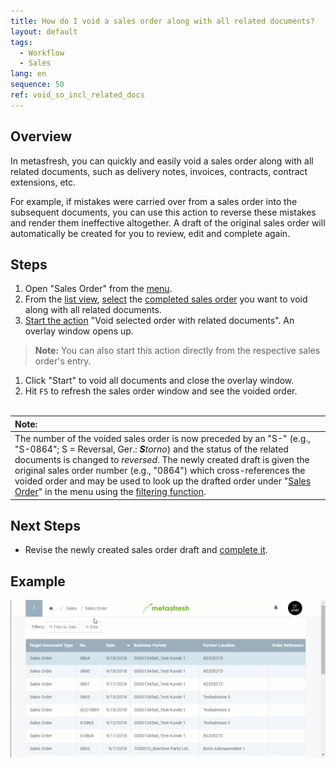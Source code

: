 ```yaml
---
title: How do I void a sales order along with all related documents?
layout: default
tags:
  - Workflow
  - Sales
lang: en
sequence: 50
ref: void_so_incl_related_docs
---
```


## Overview
In metasfresh, you can quickly and easily void a sales order along with all related documents, such as delivery notes, invoices, contracts, contract extensions, etc.

For example, if mistakes were carried over from a sales order into the subsequent documents, you can use this action to reverse these mistakes and render them ineffective altogether. A draft of the original sales order will automatically be created for you to review, edit and complete again.

## Steps
1. Open "Sales Order" from the [menu](Menu).
1. From the [list view](ViewModes#list-view), [select](RecordSelection) the [completed sales order](SalesOrder_recording) you want to void along with all related documents.
1. [Start the action](StartAction#actions-menu) "Void selected order with related documents". An overlay window opens up.
 >**Note:** You can also start this action directly from the respective sales order's entry.

1. Click "Start" to void all documents and close the overlay window.
1. Hit `F5` to refresh the sales order window and see the voided order.
<br><br>

| **Note:** |
| :--- |
| The number of the voided sales order is now preceded by an "S-" (e.g., "S-0864"; S = Reversal, Ger.: _**S**torno_) and the status of the related documents is changed to *reversed*. The newly created draft is given the original sales order number (e.g., "0864") which cross-references the voided order and may be used to look up the drafted order under "[Sales Order](Menu)" in the menu using the [filtering function](Filtering_function). |

## Next Steps
- Revise the newly created sales order draft and [complete it](DocumentProcessingComplete).

## Example
![](assets/Void_SO_incl_related_docs.gif)
